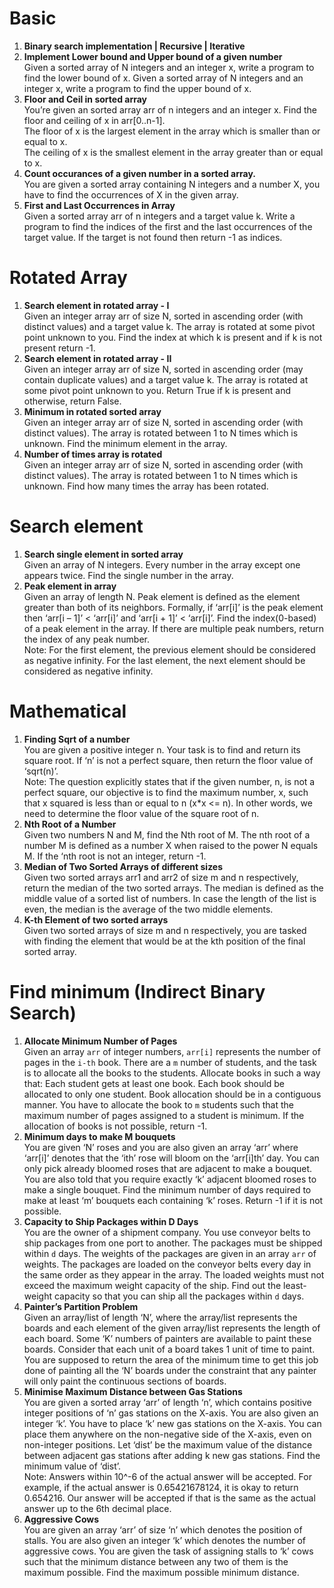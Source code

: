 # Basic
1. **Binary search implementation | Recursive | Iterative**
2. **Implement Lower bound and Upper bound of a given number**  
   Given a sorted array of N integers and an integer x, write a program to find the lower bound of x.
   Given a sorted array of N integers and an integer x, write a program to find the upper bound of x.
5. **Floor and Ceil in sorted array**  
   You’re given an sorted array arr of n integers and an integer x. Find the floor and ceiling of x in arr[0..n-1].  
   The floor of x is the largest element in the array which is smaller than or equal to x.  
   The ceiling of x is the smallest element in the array greater than or equal to x.
6. **Count occurances of a given number in a sorted array.**  
   You are given a sorted array containing N integers and a number X, you have to find the occurrences of X in the given array.
8. **First and Last Occurrences in Array**  
   Given a sorted array arr of n integers and a target value k. Write a program to find the indices of the first and the last occurrences of the target value. If the target is not found then return -1 as indices.

# Rotated Array
1. **Search element in rotated array - I** <br />
   Given an integer array arr of size N, sorted in ascending order (with distinct values) and a target value k. The array is rotated at some pivot point unknown to you. Find the index at which k is present and if k is not present return -1.
2. **Search element in rotated array - II** <br />
   Given an integer array arr of size N, sorted in ascending order (may contain duplicate values) and a target value k. The array is rotated at some pivot point unknown to you. Return True if k is present and otherwise, return False.
3. **Minimum in rotated sorted array**  
   Given an integer array arr of size N, sorted in ascending order (with distinct values). The array is rotated between 1 to N times which is unknown. Find the minimum element in the array.
4. **Number of times array is rotated**  
   Given an integer array arr of size N, sorted in ascending order (with distinct values). The array is rotated between 1 to N times which is unknown. Find how many times the array has been rotated.

# Search element
1. **Search single element in sorted array**  
   Given an array of N integers. Every number in the array except one appears twice. Find the single number in the array.
2. **Peak element in array**  
   Given an array of length N. Peak element is defined as the element greater than both of its neighbors. Formally, if ‘arr[i]’ is the peak element then ‘arr[i – 1]’ < ‘arr[i]’ and ‘arr[i + 1]’ < ‘arr[i]’. Find the index(0-based) of a peak element in the array. If there are multiple peak numbers, return the index of any peak number.  
   Note: For the first element, the previous element should be considered as negative infinity. For the last element, the next element should be considered as negative infinity.

# Mathematical
1. **Finding Sqrt of a number**  
   You are given a positive integer n. Your task is to find and return its square root. If ‘n’ is not a perfect square, then return the floor value of ‘sqrt(n)’.  
   Note: The question explicitly states that if the given number, n, is not a perfect square, our objective is to find the maximum number, x, such that x squared is less than or equal to n (x*x <= n). In other words, we need to determine the floor value of the square root of n.
2. **Nth Root of a Number**  
   Given two numbers N and M, find the Nth root of M. The nth root of a number M is defined as a number X when raised to the power N equals M. If the ‘nth root is not an integer, return -1.
3. **Median of Two Sorted Arrays of different sizes**  
   Given two sorted arrays arr1 and arr2 of size m and n respectively, return the median of the two sorted arrays. The median is defined as the middle value of a sorted list of numbers. In case the length of the list is even, the median is the average of the two middle elements.
4. **K-th Element of two sorted arrays**  
   Given two sorted arrays of size m and n respectively, you are tasked with finding the element that would be at the kth position of the final sorted array.

# Find minimum (Indirect Binary Search)
1. **Allocate Minimum Number of Pages**  
   Given an array `arr` of integer numbers, `arr[i]` represents the number of pages in the `i-th` book. There are a `m` number of students, and the task is to allocate all the books to the students. Allocate books in such a way that:
   Each student gets at least one book.
   Each book should be allocated to only one student.
   Book allocation should be in a contiguous manner.
   You have to allocate the book to `m` students such that the maximum number of pages assigned to a student is minimum. If the allocation of books is not possible, return -1.
2. **Minimum days to make M bouquets**  
   You are given ‘N’ roses and you are also given an array ‘arr’  where ‘arr[i]’  denotes that the ‘ith’ rose will bloom on the ‘arr[i]th’ day. You can only pick already bloomed roses that are adjacent to make a bouquet. You are also told that you require exactly ‘k’ adjacent bloomed roses to make a single bouquet. Find the minimum number of days required to make at least ‘m’ bouquets each containing ‘k’ roses. Return -1 if it is not possible.
3. **Capacity to Ship Packages within D Days**  
   You are the owner of a shipment company. You use conveyor belts to ship packages from one port to another. The packages must be shipped within `d` days. The weights of the packages are given in an array `arr` of weights. The packages are loaded on the conveyor belts every day in the same order as they appear in the array. The loaded weights must not exceed the maximum weight capacity of the ship. Find out the least-weight capacity so that you can ship all the packages within `d` days.
4. **Painter’s Partition Problem**  
   Given an array/list of length ‘N’, where the array/list represents the boards and each element of the given array/list represents the length of each board. Some ‘K’ numbers of painters are available to paint these boards. Consider that each unit of a board takes 1 unit of time to paint. You are supposed to return the area of the minimum time to get this job done of painting all the ‘N’ boards under the constraint that any painter will only paint the continuous sections of boards.
5. **Minimise Maximum Distance between Gas Stations**  
   You are given a sorted array ‘arr’ of length ‘n’, which contains positive integer positions of ‘n’ gas stations on the X-axis. You are also given an integer ‘k’. You have to place ‘k’ new gas stations on the X-axis. You can place them anywhere on the non-negative side of the X-axis, even on non-integer positions. Let ‘dist’ be the maximum value of the distance between adjacent gas stations after adding k new gas stations. Find the minimum value of ‘dist’.  
   Note: Answers within 10^-6 of the actual answer will be accepted. For example, if the actual answer is 0.65421678124, it is okay to return 0.654216. Our answer will be accepted if that is the same as the actual answer up to the 6th decimal place.
6. **Aggressive Cows**  
   You are given an array ‘arr’ of size ‘n’ which denotes the position of stalls. You are also given an integer ‘k’ which denotes the number of aggressive cows. You are given the task of assigning stalls to ‘k’ cows such that the minimum distance between any two of them is the maximum possible. Find the maximum possible minimum distance.




















   
